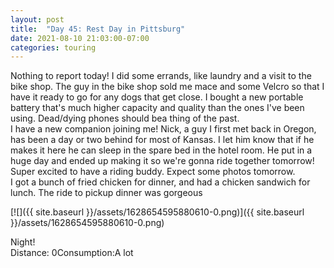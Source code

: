 ```yaml
---
layout: post
title:  "Day 45: Rest Day in Pittsburg"
date: 2021-08-10 21:03:00-07:00
categories: touring
---
```

Nothing to report today! I did some errands, like laundry and a visit to the bike shop. The guy in the bike shop sold me mace and some Velcro so that I have it ready to go for any dogs that get close. I bought a new portable battery that's much higher capacity and quality than the ones I've been using. Dead/dying phones should bea thing of the past.   
I have a new companion joining me! Nick, a guy I first met back in Oregon, has been a day or two behind for most of Kansas. I let him know that if he makes it here he can sleep in the spare bed in the hotel room. He put in a huge day and ended up making it so we're gonna ride together tomorrow! Super excited to have a riding buddy. Expect some photos tomorrow.   
I got a bunch of fried chicken for dinner, and had a chicken sandwich for lunch. The ride to pickup dinner was gorgeous  

[![]({{ site.baseurl }}/assets/1628654595880610-0.png)]({{ site.baseurl }}/assets/1628654595880610-0.png)
  
Night!  
Distance: 0Consumption:A lot

